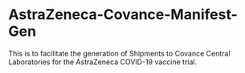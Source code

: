 # AstraZeneca-Covance-Manifest-Gen
This is to facilitate the generation of Shipments to Covance Central Laboratories for the AstraZeneca COVID-19 vaccine trial.
